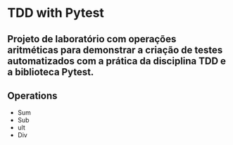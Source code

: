 # TDD with Pytest

## Projeto de laboratório com operações aritméticas para demonstrar a criação de testes automatizados com a prática da disciplina TDD e a biblioteca Pytest.

## Operations
- Sum
- Sub
- ult
- Div
